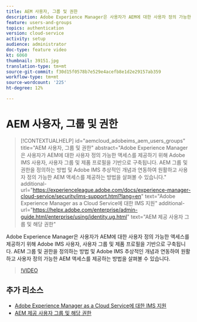 ```yaml
---
title: AEM 사용자, 그룹 및 권한
description: Adobe Experience Manager은 사용자가 AEM에 대한 사용자 정의 가능한 액세스를 제공하기 위해 Adobe IMS 사용자, 사용자 그룹 및 제품 프로필을 기반으로 구축됩니다. AEM 그룹 및 권한을 정의하는 방법 및 Adobe IMS 추상적인 개념과 연동하여 원활하고 사용자 정의 가능한 AEM 액세스를 제공하는 방법을 살펴볼 수 있습니다.
feature: users-and-groups
topics: authentication
version: cloud-service
activity: setup
audience: administrator
doc-type: feature video
kt: 6060
thumbnail: 39151.jpg
translation-type: tm+mt
source-git-commit: f30d15f0578b7e529e4acefb8e1d2e29157ab359
workflow-type: tm+mt
source-wordcount: '225'
ht-degree: 12%

---
```



# AEM 사용자, 그룹 및 권한

>[!CONTEXTUALHELP]
>id="aemcloud_adobeims_aem_users_groups"
>title="AEM 사용자, 그룹 및 권한"
>abstract="Adobe Experience Manager은 사용자가 AEM에 대한 사용자 정의 가능한 액세스를 제공하기 위해 Adobe IMS 사용자, 사용자 그룹 및 제품 프로필을 기반으로 구축됩니다. AEM 그룹 및 권한을 정의하는 방법 및 Adobe IMS 추상적인 개념과 연동하여 원활하고 사용자 정의 가능한 AEM 액세스를 제공하는 방법을 살펴볼 수 있습니다."
>additional-url="https://experienceleague.adobe.com/docs/experience-manager-cloud-service/security/ims-support.html?lang=en" text="Adobe Experience Manager as a Cloud Service에 대한 IMS 지원"
>additional-url="https://helpx.adobe.com/enterprise/admin-guide.html/enterprise/using/identity.ug.html" text="AEM 제공 사용자 그룹 및 해당 권한"

Adobe Experience Manager은 사용자가 AEM에 대한 사용자 정의 가능한 액세스를 제공하기 위해 Adobe IMS 사용자, 사용자 그룹 및 제품 프로필을 기반으로 구축됩니다. AEM 그룹 및 권한을 정의하는 방법 및 Adobe IMS 추상적인 개념과 연동하여 원활하고 사용자 정의 가능한 AEM 액세스를 제공하는 방법을 살펴볼 수 있습니다.

>[!VIDEO](https://video.tv.adobe.com/v/39151/?quality=12&learn=on)

## 추가 리소스

+ [Adobe Experience Manager as a Cloud Service에 대한 IMS 지원](https://docs.adobe.com/content/help/ko-KR/experience-manager-cloud-service/security/ims-support.html)
+ [AEM 제공 사용자 그룹 및 해당 권한](https://docs.adobe.com/content/help/en/experience-manager-65/administering/security/security.html#built-in-users-and-groups)